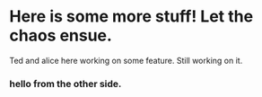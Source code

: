 

# Here is some more stuff!  Let the chaos ensue.

Ted and alice here working on some feature.
Still working on it.
### hello from the other side.  